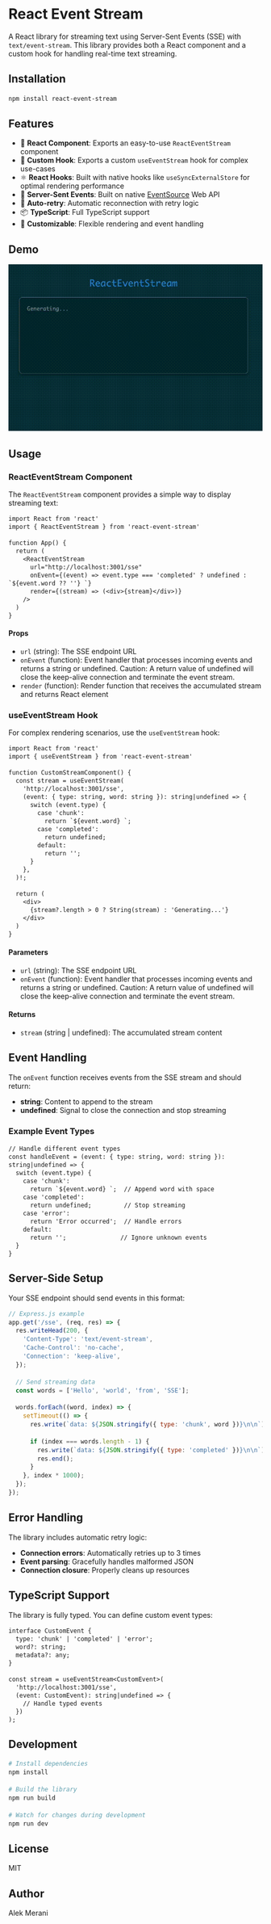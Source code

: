 # React Event Stream

A React library for streaming text using Server-Sent Events (SSE) with `text/event-stream`. This library provides both a React component and a custom hook for handling real-time text streaming.

## Installation

```bash
npm install react-event-stream
```

## Features

- 🚀 **React Component**: Exports an easy-to-use `ReactEventStream` component
- 🎣 **Custom Hook**: Exports a custom `useEventStream` hook for complex use-cases
- ⚛️ **React Hooks**: Built with native hooks like `useSyncExternalStore` for optimal rendering performance
- 📡 **Server-Sent Events**: Built on native [EventSource](https://developer.mozilla.org/en-US/docs/Web/API/EventSource) Web API
- 🔄 **Auto-retry**: Automatic reconnection with retry logic
- 📦 **TypeScript**: Full TypeScript support
- 🎨 **Customizable**: Flexible rendering and event handling

## Demo

![Demo of rendering text event stream](./demo.gif)

## Usage

### ReactEventStream Component

The `ReactEventStream` component provides a simple way to display streaming text:

```tsx
import React from 'react'
import { ReactEventStream } from 'react-event-stream'

function App() {
  return (
    <ReactEventStream 
      url="http://localhost:3001/sse" 
      onEvent={(event) => event.type === 'completed' ? undefined : `${event.word ?? ''} `}
      render={(stream) => (<div>{stream}</div>)}
    />
  )
}
```

#### Props

- `url` (string): The SSE endpoint URL
- `onEvent` (function): Event handler that processes incoming events and returns a string or undefined. Caution: A return value of undefined will close the keep-alive connection and terminate the event stream. 
- `render` (function): Render function that receives the accumulated stream and returns React element

### useEventStream Hook

For complex rendering scenarios, use the `useEventStream` hook:

```tsx
import React from 'react'
import { useEventStream } from 'react-event-stream'

function CustomStreamComponent() {
  const stream = useEventStream(
    'http://localhost:3001/sse', 
    (event: { type: string, word: string }): string|undefined => {
      switch (event.type) {
        case 'chunk':
          return `${event.word} `;
        case 'completed':
          return undefined;
        default:
          return '';
      }
    },
  )!;

  return (
    <div>
      {stream?.length > 0 ? String(stream) : 'Generating...'}
    </div>
  )
}
```

#### Parameters

- `url` (string): The SSE endpoint URL
- `onEvent` (function): Event handler that processes incoming events and returns a string or undefined. Caution: A return value of undefined will close the keep-alive connection and terminate the event stream. 

#### Returns

- `stream` (string | undefined): The accumulated stream content

## Event Handling

The `onEvent` function receives events from the SSE stream and should return:

- **string**: Content to append to the stream
- **undefined**: Signal to close the connection and stop streaming

### Example Event Types

```tsx
// Handle different event types
const handleEvent = (event: { type: string, word: string }): string|undefined => {
  switch (event.type) {
    case 'chunk':
      return `${event.word} `;  // Append word with space
    case 'completed':
      return undefined;         // Stop streaming
    case 'error':
      return 'Error occurred';  // Handle errors
    default:
      return '';               // Ignore unknown events
  }
}
```

## Server-Side Setup

Your SSE endpoint should send events in this format:

```javascript
// Express.js example
app.get('/sse', (req, res) => {
  res.writeHead(200, {
    'Content-Type': 'text/event-stream',
    'Cache-Control': 'no-cache',
    'Connection': 'keep-alive',
  });

  // Send streaming data
  const words = ['Hello', 'world', 'from', 'SSE'];
  
  words.forEach((word, index) => {
    setTimeout(() => {
      res.write(`data: ${JSON.stringify({ type: 'chunk', word })}\n\n`);
      
      if (index === words.length - 1) {
        res.write(`data: ${JSON.stringify({ type: 'completed' })}\n\n`);
        res.end();
      }
    }, index * 1000);
  });
});
```

## Error Handling

The library includes automatic retry logic:

- **Connection errors**: Automatically retries up to 3 times
- **Event parsing**: Gracefully handles malformed JSON
- **Connection closure**: Properly cleans up resources

## TypeScript Support

The library is fully typed. You can define custom event types:

```tsx
interface CustomEvent {
  type: 'chunk' | 'completed' | 'error';
  word?: string;
  metadata?: any;
}

const stream = useEventStream<CustomEvent>(
  'http://localhost:3001/sse',
  (event: CustomEvent): string|undefined => {
    // Handle typed events
  })
);
```

## Development

```bash
# Install dependencies
npm install

# Build the library
npm run build

# Watch for changes during development
npm run dev
```

## License

MIT

## Author

Alek Merani
